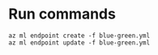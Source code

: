 # Run commands
```
az ml endpoint create -f blue-green.yml
az ml endpoint update -f blue-green.yml
```
